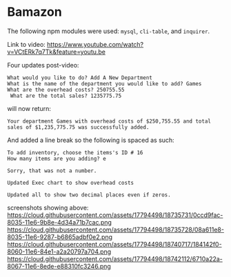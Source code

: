 # Bamazon

The following npm modules were used: `mysql`,  `cli-table`, and `inquirer`.

Link to video: https://www.youtube.com/watch?v=VCtERk7q7Tk&feature=youtu.be

Four updates post-video: 



```
What would you like to do? Add A New Department
What is the name of the department you would like to add? Games
What are the overhead costs? 250755.55
 What are the total sales? 1235775.75
 ```
 will now return:
 ```
 Your department Games with overhead costs of $250,755.55 and total sales of $1,235,775.75 was successfully added.
```
And added a line break so the following is spaced as such:
```
To add inventory, choose the items's ID # 16
How many items are you adding? e

Sorry, that was not a number.
```
```
Updated Exec chart to show overhead costs
```

```
Updated all to show two decimal places even if zeros.
```

screenshots showing above: 
https://cloud.githubusercontent.com/assets/17794498/18735731/0ccd9fac-8035-11e6-9b8e-4d34a71b7cac.png
https://cloud.githubusercontent.com/assets/17794498/18735728/08a611e8-8035-11e6-9287-b6865adbf0e2.png
https://cloud.githubusercontent.com/assets/17794498/18740717/184142f0-8060-11e6-84e1-a2a20797a704.png
https://cloud.githubusercontent.com/assets/17794498/18742112/6710a22a-8067-11e6-8ede-e88310fc3246.png
